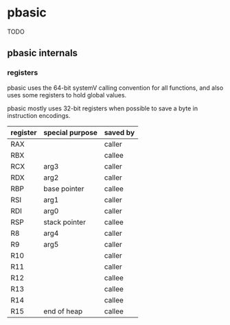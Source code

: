 # pbasic

TODO

## pbasic internals

### registers

pbasic uses the 64-bit systemV calling convention for all functions, and also
uses some registers to hold global values.

pbasic mostly uses 32-bit registers when possible to save a byte in instruction
encodings.

| register | special purpose | saved by |
|----------|-----------------|----------|
| RAX      |                 | caller   |
| RBX      |                 | callee   |
| RCX      | arg3            | caller   |
| RDX      | arg2            | caller   |
| RBP      | base pointer    | callee   |
| RSI      | arg1            | caller   |
| RDI      | arg0            | caller   |
| RSP      | stack pointer   | callee   |
| R8       | arg4            | caller   |
| R9       | arg5            | caller   |
| R10      |                 | caller   |
| R11      |                 | caller   |
| R12      |                 | callee   |
| R13      |                 | callee   |
| R14      |                 | callee   |
| R15      | end of heap     | callee   |
